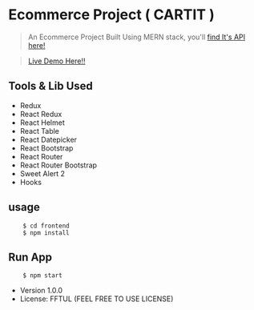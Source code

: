 # Ecommerce Project ( CARTIT )

> An Ecommerce Project Built Using MERN stack, you'll [find It's API here!](https://github.com/sandeepDevJs/ecommerceAPI)

> [Live Demo Here!!](https://jolly-euler-3c3be7.netlify.app/)

## Tools & Lib Used

- Redux
- React Redux
- React Helmet
- React Table
- React Datepicker
- React Bootstrap
- React Router
- React Router Bootstrap
- Sweet Alert 2
- Hooks

## usage

```
    $ cd frontend
    $ npm install

```

## Run App

```
    $ npm start

```

- Version 1.0.0
- License: FFTUL (FEEL FREE TO USE LICENSE)
